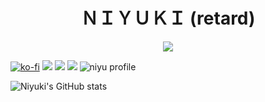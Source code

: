 
<h1 align="center">ＮＩＹＵＫＩ (retard)</h1>
<div align="center">
    <a href="https://discord.com/users/730448609790787585" title="Discord Profile"><img src="https://lanyard-profile-readme.vercel.app/api/730448609790787585/?theme=light&bg=809ecf&animated=true&hideDiscrim=true&borderRadius=30px"></a>
</div>

[![ko-fi](https://ko-fi.com/img/githubbutton_sm.svg)](https://ko-fi.com/Q5Q366NMZ)
  <a href="https://discord.gg/QXghTbvpGU"><img src="https://img.shields.io/badge/Serendia%20Squad%20-006400.svg?&style=for-the-badge&logo=discord&logoColor=white"></a>
  <a href="https://discord.com/users/730448609790787585"><img src="https://img.shields.io/badge/Niyuki%20-808080.svg?&style=for-the-badge&logo=discord&logoColor=white"></a>
    <a href="https://npmjs.com/package/niyuki-cli"><img src="https://img.shields.io/badge/My%20Own%20NPM%20Package%20-ff2050.svg?&style=for-the-badge&logo=npm&logoColor=white"></a>
    ![niyu profile](https://komarev.com/ghpvc/?username=niyuki&color=4a0000)


![Niyuki's GitHub stats](https://github-readme-stats.vercel.app/api?username=niyuki&show_icons=true&theme=merko&border_color=39ff14)
